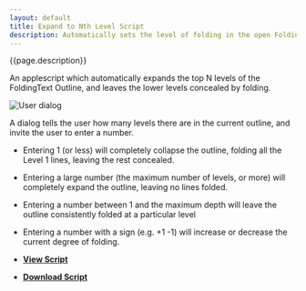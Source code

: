 ```yaml
---
layout: default
title: Expand to Nth Level Script
description: Automatically sets the level of folding in the open FoldingText document 
---
```


{{page.description}}

An applescript which automatically expands the top N levels of the FoldingText Outline, and leaves the lower levels concealed by folding.

![User dialog](https://raw.github.com/RobTrew/tree-tools/master/FoldingText%20scripts/Expand%20collapse/Expand-to-level-N.png)

A dialog tells the user how many levels there are in the current outline, and invite the user to enter a number.

- Entering 1 (or less) will completely collapse the outline, folding all the Level 1 lines, leaving the rest concealed.
- Entering a large number (the maximum number of levels, or more) will completely expand the outline, leaving no lines folded.
- Entering a number between 1 and the maximum depth will leave the outline consistently folded at a particular level
- Entering a number with a sign (e.g. +1 -1) will increase or decrease the current degree of folding.

- [**View Script**](https://github.com/RobTrew/tree-tools/blob/master/FoldingText%20scripts/Expand%20collapse/ExpandFT-ToLevelN-008.applescript)
 
- [**Download Script**](https://github.com/RobTrew/tree-tools/blob/master/FoldingText%20scripts/Expand%20collapse/ExpandFT-ToLevelN-008.scpt?raw=true)